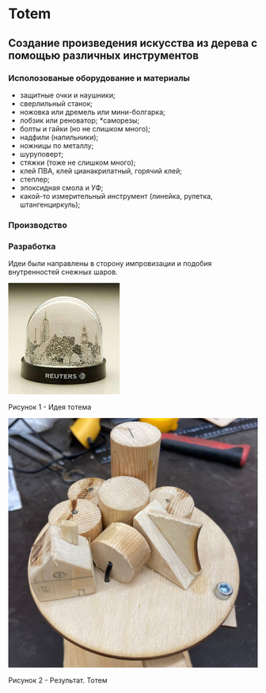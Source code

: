# Totem
## Создание произведения искусства из дерева с помощью различных инструментов

### Исполозованые оборудование и материалы
 * защитные очки и наушники;
 * сверлильный станок;
 * ножовка или дремель или мини-болгарка;
 * лобзик или реноватор;
 *саморезы;
 * болты и гайки (но не слишком много);
 * надфили (напильники);
 * ножницы по металлу;
 * шуруповерт;
 * стяжки (тоже не слишком много);
 * клей ПВА, клей цианакрилатный, горячий клей;
 * степлер;
 * эпоксидная смола и УФ;
 * какой-то измерительный инструмент (линейка, рулетка, штангенциркуль);

### Производство


### Разработка
Идеи были направлены в сторону импровизации и подобия внутренностей снежных шаров.

![img](Идея.jpeg)

Рисунок 1 - Идея тотема

![img](Результат.jpg)

Рисунок 2 - Результат. Тотем
